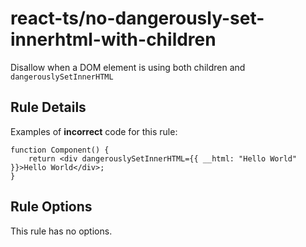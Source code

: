 # react-ts/no-dangerously-set-innerhtml-with-children

Disallow when a DOM element is using both children and `dangerouslySetInnerHTML`

## Rule Details

Examples of **incorrect** code for this rule:

```tsx
function Component() {
    return <div dangerouslySetInnerHTML={{ __html: "Hello World" }}>Hello World</div>;
}
```

## Rule Options

This rule has no options.

